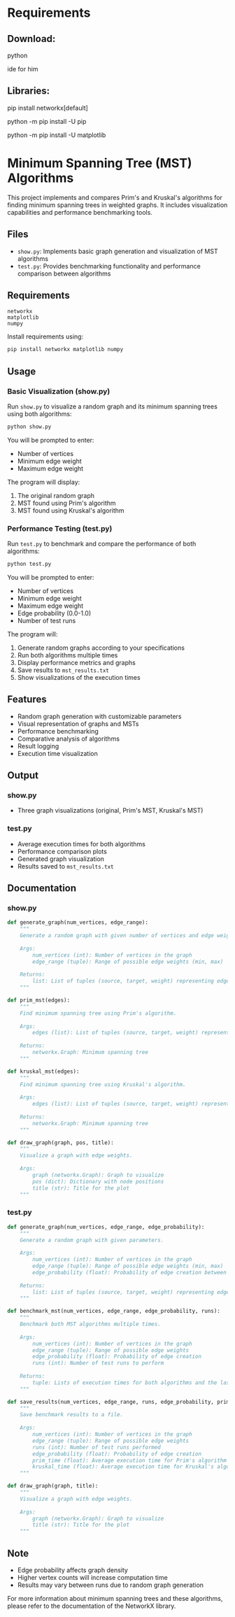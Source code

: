 # Requirements

## Download:

python

ide for him

## Libraries:

pip install networkx[default]

python -m pip install -U pip

python -m pip install -U matplotlib

# Minimum Spanning Tree (MST) Algorithms

This project implements and compares Prim's and Kruskal's algorithms for finding minimum spanning trees in weighted graphs. It includes visualization capabilities and performance benchmarking tools.

## Files

- `show.py`: Implements basic graph generation and visualization of MST algorithms
- `test.py`: Provides benchmarking functionality and performance comparison between algorithms

## Requirements

```
networkx
matplotlib
numpy
```

Install requirements using:
```bash
pip install networkx matplotlib numpy
```

## Usage

### Basic Visualization (show.py)

Run `show.py` to visualize a random graph and its minimum spanning trees using both algorithms:

```bash
python show.py
```

You will be prompted to enter:
- Number of vertices
- Minimum edge weight
- Maximum edge weight

The program will display:
1. The original random graph
2. MST found using Prim's algorithm
3. MST found using Kruskal's algorithm

### Performance Testing (test.py)

Run `test.py` to benchmark and compare the performance of both algorithms:

```bash
python test.py
```

You will be prompted to enter:
- Number of vertices
- Minimum edge weight
- Maximum edge weight
- Edge probability (0.0-1.0)
- Number of test runs

The program will:
1. Generate random graphs according to your specifications
2. Run both algorithms multiple times
3. Display performance metrics and graphs
4. Save results to `mst_results.txt`
5. Show visualizations of the execution times

## Features

- Random graph generation with customizable parameters
- Visual representation of graphs and MSTs
- Performance benchmarking
- Comparative analysis of algorithms
- Result logging
- Execution time visualization

## Output

### show.py
- Three graph visualizations (original, Prim's MST, Kruskal's MST)

### test.py
- Average execution times for both algorithms
- Performance comparison plots
- Generated graph visualization
- Results saved to `mst_results.txt`

## Documentation

### show.py

```python
def generate_graph(num_vertices, edge_range):
    """
    Generate a random graph with given number of vertices and edge weights within the specified range.
    
    Args:
        num_vertices (int): Number of vertices in the graph
        edge_range (tuple): Range of possible edge weights (min, max)
    
    Returns:
        list: List of tuples (source, target, weight) representing edges
    """

def prim_mst(edges):
    """
    Find minimum spanning tree using Prim's algorithm.
    
    Args:
        edges (list): List of tuples (source, target, weight) representing edges
    
    Returns:
        networkx.Graph: Minimum spanning tree
    """

def kruskal_mst(edges):
    """
    Find minimum spanning tree using Kruskal's algorithm.
    
    Args:
        edges (list): List of tuples (source, target, weight) representing edges
    
    Returns:
        networkx.Graph: Minimum spanning tree
    """

def draw_graph(graph, pos, title):
    """
    Visualize a graph with edge weights.
    
    Args:
        graph (networkx.Graph): Graph to visualize
        pos (dict): Dictionary with node positions
        title (str): Title for the plot
    """
```

### test.py

```python
def generate_graph(num_vertices, edge_range, edge_probability):
    """
    Generate a random graph with given parameters.
    
    Args:
        num_vertices (int): Number of vertices in the graph
        edge_range (tuple): Range of possible edge weights (min, max)
        edge_probability (float): Probability of edge creation between any two vertices
    
    Returns:
        list: List of tuples (source, target, weight) representing edges
    """

def benchmark_mst(num_vertices, edge_range, edge_probability, runs):
    """
    Benchmark both MST algorithms multiple times.
    
    Args:
        num_vertices (int): Number of vertices in the graph
        edge_range (tuple): Range of possible edge weights
        edge_probability (float): Probability of edge creation
        runs (int): Number of test runs to perform
    
    Returns:
        tuple: Lists of execution times for both algorithms and the last generated edges
    """

def save_results(num_vertices, edge_range, runs, edge_probability, prim_time, kruskal_time):
    """
    Save benchmark results to a file.
    
    Args:
        num_vertices (int): Number of vertices in the graph
        edge_range (tuple): Range of possible edge weights
        runs (int): Number of test runs performed
        edge_probability (float): Probability of edge creation
        prim_time (float): Average execution time for Prim's algorithm
        kruskal_time (float): Average execution time for Kruskal's algorithm
    """

def draw_graph(graph, title):
    """
    Visualize a graph with edge weights.
    
    Args:
        graph (networkx.Graph): Graph to visualize
        title (str): Title for the plot
    """
```

## Note

- Edge probability affects graph density
- Higher vertex counts will increase computation time
- Results may vary between runs due to random graph generation

For more information about minimum spanning trees and these algorithms, please refer to the documentation of the NetworkX library.
